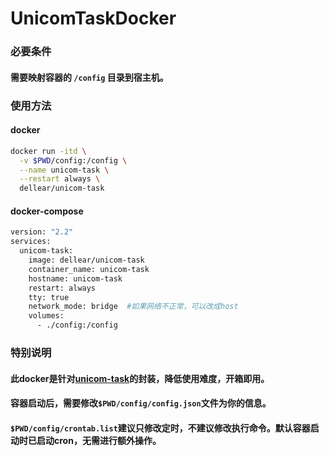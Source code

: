 # UnicomTaskDocker

### 必要条件
#### 需要映射容器的 `/config` 目录到宿主机。
### 使用方法
#### docker
```bash
docker run -itd \
  -v $PWD/config:/config \
  --name unicom-task \
  --restart always \
  dellear/unicom-task
```

#### docker-compose

```bash
version: "2.2"
services:
  unicom-task:
    image: dellear/unicom-task
    container_name: unicom-task
    hostname: unicom-task
    restart: always
    tty: true
    network_mode: bridge  #如果网络不正常，可以改成host
    volumes:
      - ./config:/config
```

### 特别说明
#### 此docker是针对[unicom-task](https://github.com/srcrs/unicom-task.git)的封装，降低使用难度，开箱即用。
#### 容器启动后，需要修改`$PWD/config/config.json`文件为你的信息。
#### `$PWD/config/crontab.list`建议只修改定时，不建议修改执行命令。默认容器启动时已启动cron，无需进行额外操作。
